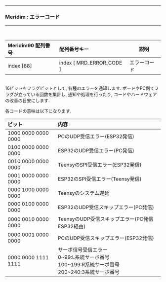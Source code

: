 <hr>
<h3> Meridim : エラーコード </h3>  
<hr>
<br>

|Meridim90 配列番号|配列番号キー|説明|
|:--|:---|---------------|
|index [88]|index [ MRD_ERROR_CODE ]|エラーコード|  

<br>
16ビットをフラグビットとして, 各種のエラーを通知します.   
ボードやPC側でフラグが立っている回数を集計し, 通知や処理を行ったり, コードやハードウェアの改善の目安にします.   

各コードの意味は以下になります.   

|ビット|内容|
|:--|:---|
|1000 0000 0000 0000|PCのUDP受信エラー(ESP32発信)|
|0100 0000 0000 0000|ESP32のUDP受信エラー(PC発信)|
|0010 0000 0000 0000|TeensyのSPI受信エラー(ESP32発信)|
|0001 0000 0000 0000|ESP32のSPI受信エラー(Teensy発信)|
|0000 1000 0000 0000|Teensyのシステム遅延|
|0000 0100 0000 0000|ESP32のUDP受信スキップエラー(PC発信)|
|0000 0010 0000 0000|TeensyのUDP受信スキップエラー(PC発信ESP32経由)|
|0000 0001 0000 0000|PCのUDP受信スキップエラー(ESP32発信)|
|0000 0000 1111 1111|サーボ信号受信エラー<br> 0~99:L系統サーボ番号<br> 100~199:R系統サーボ番号<br> 200~240:3系統サーボ番号 |


